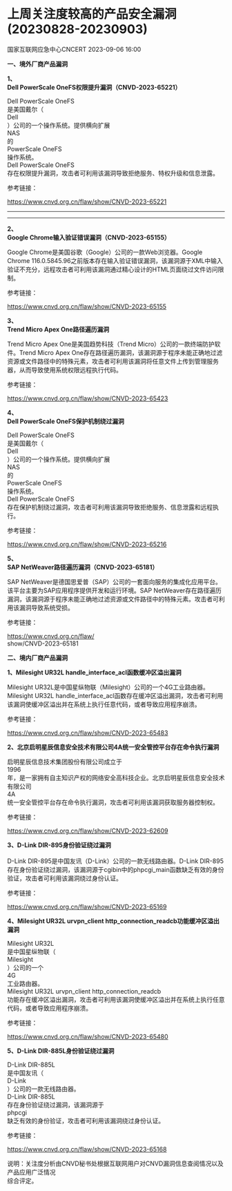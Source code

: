 #  上周关注度较高的产品安全漏洞(20230828-20230903)   
 国家互联网应急中心CNCERT   2023-09-06 16:00  
  
**一、境外厂商产品漏洞**  
  
**1、**  
**Dell PowerScale OneFS权限提升漏洞（CNVD-2023-65221）**  
  
Dell PowerScale OneFS  
是美国戴尔（  
Dell  
）公司的一个操作系统。提供横向扩展  
NAS  
的  
PowerScale OneFS  
操作系统。  
Dell PowerScale OneFS  
存在权限提升漏洞，攻击者可利用该漏洞导致拒绝服务、特权升级和信息泄露。  
  
参考链接：  
  
https://www.cnvd.org.cn/flaw/show/CNVD-2023-65221  
  
****  
****  
**2、**  
**Google Chrome输入验证错误漏洞（CNVD-2023-65155）**  
  
Google Chrome是美国谷歌（Google）公司的一款Web浏览器。Google Chrome 116.0.5845.96之前版本存在输入验证错误漏洞，该漏洞源于XML中输入验证不充分，远程攻击者可利用该漏洞通过精心设计的HTML页面绕过文件访问限制。  
  
参考链接：  
  
https://www.cnvd.org.cn/flaw/show/CNVD-2023-65155  
  
**3、**  
**Trend Micro Apex One路径遍历漏洞**  
  
Trend Micro Apex One是美国趋势科技（Trend Micro）公司的一款终端防护软件。Trend Micro Apex One存在路径遍历漏洞，该漏洞源于程序未能正确地过滤资源或文件路径中的特殊元素，攻击者可利用该漏洞将任意文件上传到管理服务器，从而导致使用系统权限远程执行代码。  
  
参考链接：  
  
https://www.cnvd.org.cn/flaw/show/CNVD-2023-65423  
  
**4、**  
**Dell PowerScale OneFS保护机制绕过漏洞**  
  
Dell PowerScale OneFS  
是美国戴尔（  
Dell  
）公司的一个操作系统。提供横向扩展  
NAS  
的  
PowerScale OneFS  
操作系统。  
Dell PowerScale OneFS  
存在保护机制绕过漏洞，攻击者可利用该漏洞导致拒绝服务、信息泄露和远程执行。  
  
参考链接：  
  
https://www.cnvd.org.cn/flaw/show/CNVD-2023-65216  
  
**5、**  
**SAP NetWeaver路径遍历漏洞（CNVD-2023-65181）**  
  
SAP NetWeaver是德国思爱普（SAP）公司的一套面向服务的集成化应用平台。该平台主要为SAP应用程序提供开发和运行环境。SAP NetWeaver存在路径遍历漏洞，该漏洞源于程序未能正确地过滤资源或文件路径中的特殊元素。攻击者可利用该漏洞导致系统受损。  
  
参考链接：  
  
https://www.cnvd.org.cn/flaw/  
show/CNVD-2023-65181  
  
  
**二、境内厂商产品漏洞**  
  
**1、Milesight UR32L handle_interface_acl函数缓冲区溢出漏洞**  
  
Milesight UR32L是中国星纵物联（Milesight）公司的一个4G工业路由器。Milesight UR32L handle_interface_acl函数存在缓冲区溢出漏洞，攻击者可利用该漏洞使缓冲区溢出并在系统上执行任意代码，或者导致应用程序崩溃。  
  
参考链接：  
  
https://www.cnvd.org.cn/flaw/show/CNVD-2023-65483  
  
**2、北京启明星辰信息安全技术有限公司4A统一安全管控平台存在命令执行漏洞**  
  
启明星辰信息技术集团股份有限公司成立于  
1996  
年，是一家拥有自主知识产权的网络安全高科技企业。北京启明星辰信息安全技术有限公司  
4A  
统一安全管控平台存在命令执行漏洞，攻击者可利用该漏洞获取服务器控制权。  
  
参考链接：  
  
https://www.cnvd.org.cn/flaw/show/CNVD-2023-62609  
  
**3、D-Link DIR-895身份验证绕过漏洞**  
         
D-Link DIR-895是中国友讯（D-Link）公司的一款无线路由器。D-Link DIR-895存在身份验证绕过漏洞，该漏洞源于cgibin中的phpcgi_main函数缺乏有效的身份验证，攻击者可利用该漏洞绕过身份认证。  
  
参考链接：  
  
https://www.cnvd.org.cn/flaw/show/CNVD-2023-65169  
  
**4、Milesight UR32L urvpn_client
http_connection_readcb功能缓冲区溢出漏洞**  
  
Milesight UR32L  
是中国星纵物联（  
Milesight  
）公司的一个  
4G  
工业路由器。  
Milesight UR32L urvpn_client http_connection_readcb  
功能存在缓冲区溢出漏洞，攻击者可利用该漏洞使缓冲区溢出并在系统上执行任意代码，或者导致应用程序崩溃。  
  
参考链接：  
  
https://www.cnvd.org.cn/flaw/show/CNVD-2023-65480  
  
**5、D-Link DIR-885L身份验证绕过漏洞**  
  
D-Link DIR-885L  
是中国友讯（  
D-Link  
）公司的一款无线路由器。  
D-Link DIR-885L  
存在身份验证绕过漏洞，该漏洞源于  
phpcgi  
缺乏有效的身份验证，攻击者可利用该漏洞绕过身份认证。  
  
参考链接：  
  
https://www.cnvd.org.cn/flaw/show/CNVD-2023-65168  
  
  
说明：关注度分析由CNVD秘书处根据互联网用户对CNVD漏洞信息查阅情况以及产品应用广泛情况  
综合评定。  
  
